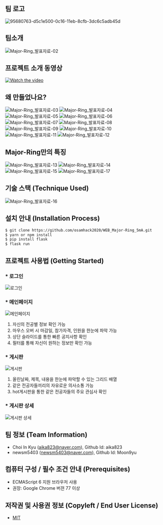 ## 팀 로고
![95680763-d5c1e500-0c16-11eb-8cfb-3dc6c5adb45d](https://user-images.githubusercontent.com/63488591/97781415-8562f500-1bce-11eb-96f0-18fc99ab5eb5.png)

## 팀소개 
![Major-Ring_발표자료-02](https://user-images.githubusercontent.com/63488591/97768340-a04d4f00-1b65-11eb-967b-b05a1c833c7b.jpg)

## 프로젝트 소개 동영상
[![Watch the video](https://user-images.githubusercontent.com/63488591/97768434-6e88b800-1b66-11eb-804c-7991e45560b9.jpg)](https://www.youtube.com/watch?v=QWnha_PoFZs)


## 왜 만들었나요?
![Major-Ring_발표자료-03](https://user-images.githubusercontent.com/63488591/97768566-2fa73200-1b67-11eb-97df-f70401f854ae.jpg)
![Major-Ring_발표자료-04](https://user-images.githubusercontent.com/63488591/97768567-2fa73200-1b67-11eb-9614-1fc4f1eef9e3.jpg)
![Major-Ring_발표자료-05](https://user-images.githubusercontent.com/63488591/97768568-303fc880-1b67-11eb-89c6-2bdaa645da68.jpg)
![Major-Ring_발표자료-06](https://user-images.githubusercontent.com/63488591/97768554-2ae27e00-1b67-11eb-9fc4-371729d5ba87.jpg)
![Major-Ring_발표자료-07](https://user-images.githubusercontent.com/63488591/97768555-2c13ab00-1b67-11eb-8bfe-727f0654971a.jpg)
![Major-Ring_발표자료-08](https://user-images.githubusercontent.com/63488591/97768557-2cac4180-1b67-11eb-8caf-06115961aa8a.jpg)
![Major-Ring_발표자료-09](https://user-images.githubusercontent.com/63488591/97768558-2cac4180-1b67-11eb-9bf9-ab52742cda2f.jpg)
![Major-Ring_발표자료-10](https://user-images.githubusercontent.com/63488591/97768559-2d44d800-1b67-11eb-9368-cbbfa82b1836.jpg)
![Major-Ring_발표자료-11](https://user-images.githubusercontent.com/63488591/97768560-2d44d800-1b67-11eb-9f67-ad6f732ef3d3.jpg)
![Major-Ring_발표자료-12](https://user-images.githubusercontent.com/63488591/97768561-2ddd6e80-1b67-11eb-8fcd-eb75a0c72262.jpg)

## Major-Ring만의 특징
![Major-Ring_발표자료-13](https://user-images.githubusercontent.com/63488591/97768562-2e760500-1b67-11eb-8d25-38f43bf3be35.jpg)
![Major-Ring_발표자료-14](https://user-images.githubusercontent.com/63488591/97768563-2e760500-1b67-11eb-9190-6f6cffd464d7.jpg)
![Major-Ring_발표자료-15](https://user-images.githubusercontent.com/63488591/97768564-2f0e9b80-1b67-11eb-9ee2-d72e03baa8d9.jpg)
![Major-Ring_발표자료-17](https://user-images.githubusercontent.com/63488591/97768565-2f0e9b80-1b67-11eb-88a2-8f191920034d.jpg)

## 기술 스택 (Technique Used)
![Major-Ring_발표자료-16](https://user-images.githubusercontent.com/63488591/97768360-d559a180-1b65-11eb-9701-ae59f56eb37e.jpg)

## 설치 안내 (Installation Process)
```bash
$ git clone https://github.com/osamhack2020/WEB_Major-Ring_5mA.git
$ yarn or npm install
$ pip install flask
$ flask run
```

## 프로젝트 사용법 (Getting Started)
### * 로그인
![로그인](https://user-images.githubusercontent.com/63488591/97769451-92e89280-1b6e-11eb-830a-2d3eb43a3739.png)

### * 메인페이지
![메인페이지](https://user-images.githubusercontent.com/63488591/97769196-2a98b180-1b6c-11eb-90fc-0af3ea07c51d.png)

1. 자신의 전공별 정보 확인 가능
2. 마우스 오버 시 마감일, 참가자격, 인원을 한눈에 파악 가능
3. 상단 슬라이드를 통한 빠른 공지사항 확인
4. 필터를 통해 자신이 원하는 정보만 확인 가능

### * 게시판
![게시판](https://user-images.githubusercontent.com/63488591/97769393-d42c7280-1b6d-11eb-963f-7e6e73e94e7c.png)

1. 올린날짜, 제목, 내용을 한눈에 파악할 수 있는 그리드 배열
2. 같은 전공자들끼리의 자유로운 의사소통 가능
3. hot게시판을 통한 같은 전공자들의 주요 관심사 확인

### * 게시판 상세
![게시판 상세](https://user-images.githubusercontent.com/63488591/97769484-d3481080-1b6e-11eb-8b9d-6904cefdc8d8.png)

## 팀 정보 (Team Information)
- Choi In Kyu (aika823@naver.com), Github Id: aika823
- newsm5403 (newsm5403@naver.com), Github Id: Moon9yu

## 컴퓨터 구성 / 필수 조건 안내 (Prerequisites)
* ECMAScript 6 지원 브라우저 사용
* 권장: Google Chrome 버젼 77 이상

## 저작권 및 사용권 정보 (Copyleft / End User License)
 * [MIT](https://github.com/osam2020-WEB/Sample-ProjectName-TeamName/blob/master/license.md)

